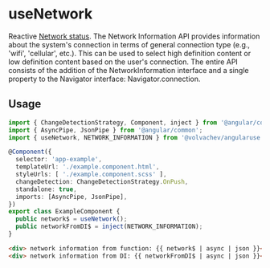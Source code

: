 # useNetwork

Reactive [Network status](https://developer.mozilla.org/en-US/docs/Web/API/Network_Information_API). The Network Information API provides information about the system's connection in terms of general connection type (e.g., 'wifi', 'cellular', etc.).
This can be used to select high definition content or low definition content based on the user's connection.
The entire API consists of the addition of the NetworkInformation interface and a single property to the Navigator interface: Navigator.connection.

## Usage

```ts
import { ChangeDetectionStrategy, Component, inject } from '@angular/core';
import { AsyncPipe, JsonPipe } from '@angular/common';
import { useNetwork, NETWORK_INFORMATION } from '@volvachev/angularuse';

@Component({
  selector: 'app-example',
  templateUrl: './example.component.html',
  styleUrls: [ './example.component.scss' ],
  changeDetection: ChangeDetectionStrategy.OnPush,
  standalone: true,
  imports: [AsyncPipe, JsonPipe],
})
export class ExampleComponent {
  public network$ = useNetwork();
  public networkFromDI$ = inject(NETWORK_INFORMATION);
}
```

```html
<div> network information from function: {{ network$ | async | json }}</div>
<div> network information from DI: {{ networkFromDI$ | async | json }}</div>
```